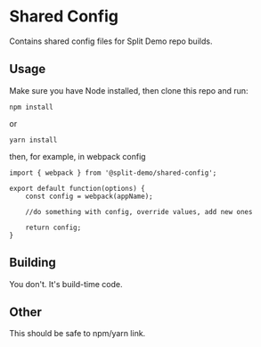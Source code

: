 # Shared Config

Contains shared config files for Split Demo repo builds.

## Usage

Make sure you have Node installed, then clone this repo and run:

```
npm install
```

or

```
yarn install
```

then, for example, in webpack config

```
import { webpack } from '@split-demo/shared-config';

export default function(options) {
	const config = webpack(appName);

	//do something with config, override values, add new ones

	return config;
}
```

## Building

You don't. It's build-time code.

## Other

This should be safe to npm/yarn link.